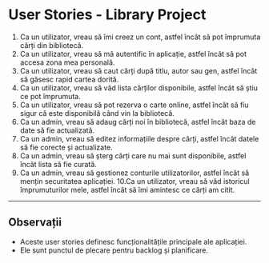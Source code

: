 # User Stories - Library Project

1. Ca un utilizator, vreau să îmi creez un cont, astfel încât să pot împrumuta cărți din bibliotecă.
2. Ca un utilizator, vreau să mă autentific în aplicație, astfel încât să pot accesa zona mea personală.
3. Ca un utilizator, vreau să caut cărți după titlu, autor sau gen, astfel încât să găsesc rapid cartea dorită.
4. Ca un utilizator, vreau să văd lista cărților disponibile, astfel încât să știu ce pot împrumuta.
5. Ca un utilizator, vreau să pot rezerva o carte online, astfel încât să fiu sigur că este disponibilă când vin la bibliotecă.
6. Ca un admin, vreau să adaug cărți noi în bibliotecă, astfel încât baza de date să fie actualizată.
7. Ca un admin, vreau să editez informațiile despre cărți, astfel încât datele să fie corecte și actualizate.
8. Ca un admin, vreau să șterg cărți care nu mai sunt disponibile, astfel încât lista să fie curată.
9. Ca un admin, vreau să gestionez conturile utilizatorilor, astfel încât să mențin securitatea aplicației.
10.Ca un utilizator, vreau să văd istoricul împrumuturilor mele, astfel încât să îmi amintesc ce cărți am citit.

---

## Observații
- Aceste user stories definesc funcționalitățile principale ale aplicației.
- Ele sunt punctul de plecare pentru backlog și planificare.
